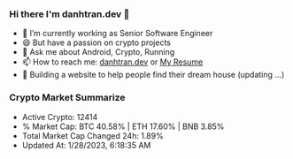 ### Hi there I'm danhtran.dev 👋

- 🔭 I’m currently working as Senior Software Engineer
- 😄 But have a passion on crypto projects
- 💬 Ask me about Android, Crypto, Running 
- 📫 How to reach me: <a href="https://danhtran.dev" target="_blank">danhtran.dev</a> or <a href="Dan-Resume.pdf" target="_blank">My Resume</a>
- 🌱 Building a website to help people find their dream house (updating ...)

### Crypto Market Summarize
- Active Crypto: 12414
- % Market Cap: BTC 40.58% | ETH 17.60% | BNB 3.85%
- Total Market Cap Changed 24h: 1.89%
- Updated At: 1/28/2023, 6:18:35 AM
